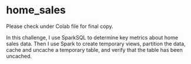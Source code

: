 # home_sales

Please check under Colab file for final copy.

In this challenge, I use SparkSQL to determine key metrics about home sales data. Then I use Spark to create temporary views, partition the data, cache and uncache a temporary table, and verify that the table has been uncached.
